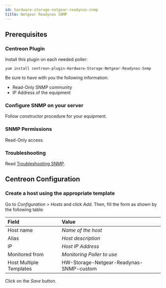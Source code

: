 ```yaml
---
id: hardware-storage-netgear-readynas-snmp
title: Netgear Readynas SNMP
---
```


## Prerequisites

### Centreon Plugin

Install this plugin on each needed poller:

``` shell
yum install centreon-plugin-Hardware-Storage-Netgear-Readynas-Snmp
```

Be sure to have with you the following information:

  - Read-Only SNMP community
  - IP Address of the equipment

### Configure SNMP on your server

Follow constructor procedure for your equipment.

### SNMP Permissions

Read-Only access.

### Troubleshooting

Read [Troubleshooting
SNMP](../tutorials/troubleshooting-plugins.html#snmp-checks).

## Centreon Configuration

### Create a host using the appropriate template

Go to *Configuration \> Hosts* and click *Add*. Then, fill the form as shown by
the following table:

| Field                                | Value                                   |
| :----------------------------------- | :-------------------------------------- |
| Host name                            | *Name of the host*                      |
| Alias                                | *Host description*                      |
| IP                                   | *Host IP Address*                       |
| Monitored from                       | *Monitoring Poller to use*              |
| Host Multiple Templates              | HW-Storage-Netgear-Readynas-SNMP-custom |

Click on the *Save* button.
